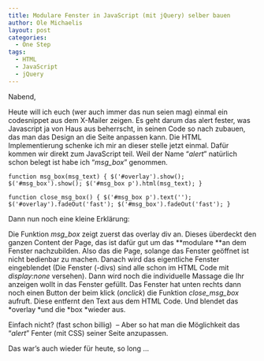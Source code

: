 ```yaml
---
title: Modulare Fenster in JavaScript (mit jQuery) selber bauen
author: Ole Michaelis
layout: post
categories:
  - One Step
tags:
  - HTML
  - JavaScript
  - jQuery
---
```


Nabend,

Heute will ich euch (wer auch immer das nun seien mag) einmal ein codesnippet aus dem X-Mailer zeigen. Es geht darum das alert fester, was Javascript ja von Haus aus beherrscht, in seinen Code so nach zubauen, das man das Design an die Seite anpassen kann. Die HTML Implementierung schenke ich mir an dieser stelle jetzt einmal. Dafür kommen wir direkt zum JavaScript teil. Weil der Name “*alert*” natürlich schon belegt ist habe ich “*msg_box*” genommen.

`function msg_box(msg_text) {
$('#overlay').show();
$('#msg_box').show();
$('#msg_box p').html(msg_text);
}`

`function close_msg_box() {
$('#msg_box p').text('');
$('#overlay').fadeOut('fast');
$('#msg_box').fadeOut('fast');
}`

Dann nun noch eine kleine Erklärung:

Die Funktion *msg_box* zeigt zuerst das overlay div an. Dieses überdeckt den ganzen Content der Page, das ist dafür gut um das **modulare **an dem Fenster nachzubilden. Also das die Page, solange das Fenster geöffnet ist nicht bedienbar zu machen. Danach wird das eigentliche Fenster eingeblendet (Die Fenster (-divs) sind alle schon im HTML Code mit *display:none* versehen). Dann wird noch die individuelle Massage die Ihr anzeigen wollt in das Fenster gefüllt. Das Fenster hat unten rechts dann noch einen Button der beim klick (*onclick*) die Funktion *close\_msg\_box* aufruft. Diese entfernt den Text aus dem HTML Code. Und blendet das *overlay *und die *box *wieder aus.

Einfach nicht? (fast schon billig)  – Aber so hat man die Möglichkeit das “*alert*” Fenter (mit CSS) seiner Seite anzupassen.

Das war’s auch wieder für heute, so long …

